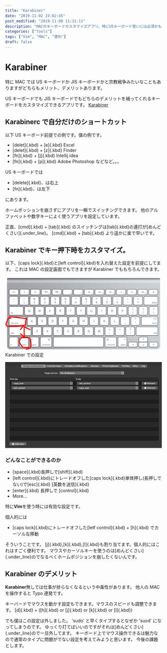 ```yaml
---
title: "Karabiner"
date: "2019-11-02 23:02:45"
post_modified: "2019-11-08 11:31:11"
description: "MACのキーボードカスタマイズアプリ。特にUSキーボード使いには必須かも。JISキーボードでも効率アップ。自分だけのキーボードにカスタマイズ。"
categories: ["Tools"]
tags: ["Vim", "MAC", "便利"]
draft: false
---
```


# Karabiner

特に MAC では US キーボードか JIS キーボードかと宗教戦争みたいなこともありますがどちらもメリット、デメリットあります。

US キーボードでも JIS キーボードでもどちらのデメリットを補ってくれるキーボードをカスタマイズできるアプリです。
[Karabiner](https://pqrs.org/osx/karabiner/)

## Karabinerc で自分だけのショートカット

以下 US キーボード前提での例です。僕の例です。

- [delet]{.kbd} + [e]{.kbd} Excel
- [delet]{.kbd} + [z]{.kbd} Finder
- [fn]{.kbd} + [j]{.kbd} Intellij idea
- [fn]{.kbd} + [p]{.kbd} Adobe Photoshop
  などなど。。。

US キーボードでは

- [delete]{.kbd}、は右上
- [fn]{.kbd}、は左下

にあります。

ホームポッションを崩さずにアプリを一瞬でスイッチングできます。
他のアルファベットや数字キーによく使うアプリを設定しています。

正直、[cmd]{.kbd} + [tab]{.kbd} のスイッチングは[tab]{.kbd}の連打が[めんどくさい]{.under_line}。
[cmd]{.kbd} + [tab]{.kbd} より遥かに楽で早いです。

## Karabiner でキー押下時をカスタマイズ。

以下、[caps lock]{.kbd}と[left control]{.kbd}を入れ替えた設定を前提にしてます。
これは MAC の設定画面でもできますが Karabiner でももちろんできます。

![](images/us-kbd.png)
Karabiner での設定

![](images/Screen-Shot-2019-10-02-at-21.58.08.png)

### どんなことができるのか

- [space]{.kbd}長押しで[shift]{.kbd}
- [left control]{.kbd}にトレードオフした[caps lock]{.kbd}単体押し(長押しでない)で[esc]{.kbd} [英数を送信]{.kbd}
- [enter]{.kbd} 長押しで [control]{.kbd}
- More\...

特に**Vim**を使う時には有効な設定です。

個人的には

- [caps lock]{.kbd}にトレードオフした[letf control]{.kbd} + [h]{.kbd} でカーソル左移動

そういうことです。
[j]{.kbd},[k]{.kbd},[l]{.kbd}も割り当てます。個人的にはこれはすごく便利です。
マウスやカーソルキーを使うのは[めんどくさい]{.under_line}のでなるべくホームポジションを崩したくないんです。

## Karabiner のデメリット

**Karabiner**無しでは仕事が捗らなくなるという中毒性があります。
他人の MAC を操作すると Typo 連発です。

キーバードでマウスを動かす設定もできます。マウスのスピードも調整できます。
[d]{.kbd} + ([h]{.kbd} or [j]{.kbd} or [k]{.kbd} or [l]{.kbd})

でも僕はこの設定は外しました。
'sudo' と早くタイプするとなぜか 'suod' になってしまうのです。
ゆっくり打てばいいのですがそれは[めんどくさい]{.under_line}ので一旦外してます。
キーボード上でマウス操作できるは魅力なので通常のタイプに問題がでない設定を考えてみようと思います。
今後の課題とします。
